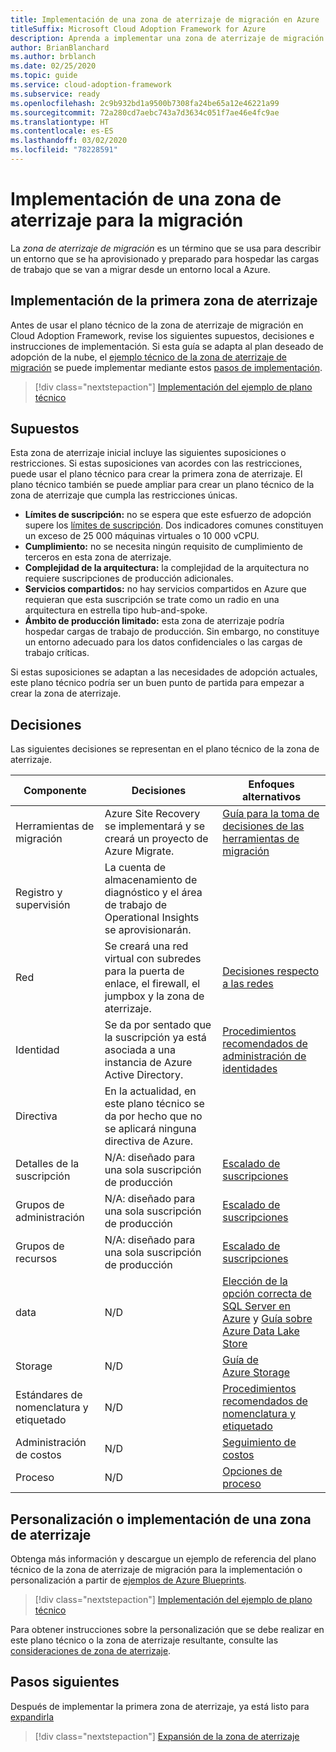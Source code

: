 ```yaml
---
title: Implementación de una zona de aterrizaje de migración en Azure
titleSuffix: Microsoft Cloud Adoption Framework for Azure
description: Aprenda a implementar una zona de aterrizaje de migración en Azure.
author: BrianBlanchard
ms.author: brblanch
ms.date: 02/25/2020
ms.topic: guide
ms.service: cloud-adoption-framework
ms.subservice: ready
ms.openlocfilehash: 2c9b932bd1a9500b7308fa24be65a12e46221a99
ms.sourcegitcommit: 72a280cd7aebc743a7d3634c051f7ae46e4fc9ae
ms.translationtype: HT
ms.contentlocale: es-ES
ms.lasthandoff: 03/02/2020
ms.locfileid: "78228591"
---
```

<!-- cSpell:ignore vCPUs jumpbox -->

# <a name="deploy-a-migration-landing-zone"></a>Implementación de una zona de aterrizaje para la migración

La *zona de aterrizaje de migración* es un término que se usa para describir un entorno que se ha aprovisionado y preparado para hospedar las cargas de trabajo que se van a migrar desde un entorno local a Azure.

## <a name="deploy-the-first-landing-zone"></a>Implementación de la primera zona de aterrizaje

Antes de usar el plano técnico de la zona de aterrizaje de migración en Cloud Adoption Framework, revise los siguientes supuestos, decisiones e instrucciones de implementación. Si esta guía se adapta al plan deseado de adopción de la nube, el [ejemplo técnico de la zona de aterrizaje de migración](https://docs.microsoft.com/azure/governance/blueprints/samples/caf-migrate-landing-zone/index) se puede implementar mediante estos [pasos de implementación][deploy-sample].

> [!div class="nextstepaction"]
> [Implementación del ejemplo de plano técnico][deploy-sample]

## <a name="assumptions"></a>Supuestos

Esta zona de aterrizaje inicial incluye las siguientes suposiciones o restricciones. Si estas suposiciones van acordes con las restricciones, puede usar el plano técnico para crear la primera zona de aterrizaje. El plano técnico también se puede ampliar para crear un plano técnico de la zona de aterrizaje que cumpla las restricciones únicas.

- **Límites de suscripción:** no se espera que este esfuerzo de adopción supere los [límites de suscripción](https://docs.microsoft.com/azure/azure-subscription-service-limits). Dos indicadores comunes constituyen un exceso de 25 000 máquinas virtuales o 10 000 vCPU.
- **Cumplimiento:** no se necesita ningún requisito de cumplimiento de terceros en esta zona de aterrizaje.
- **Complejidad de la arquitectura:** la complejidad de la arquitectura no requiere suscripciones de producción adicionales.
- **Servicios compartidos:** no hay servicios compartidos en Azure que requieran que esta suscripción se trate como un radio en una arquitectura en estrella tipo hub-and-spoke.
- **Ámbito de producción limitado:** esta zona de aterrizaje podría hospedar cargas de trabajo de producción. Sin embargo, no constituye un entorno adecuado para los datos confidenciales o las cargas de trabajo críticas.

Si estas suposiciones se adaptan a las necesidades de adopción actuales, este plano técnico podría ser un buen punto de partida para empezar a crear la zona de aterrizaje.

## <a name="decisions"></a>Decisiones

Las siguientes decisiones se representan en el plano técnico de la zona de aterrizaje.

| Componente                    | Decisiones                                                                                         | Enfoques alternativos                                                                                                                                                                                                                                                               |
|------------------------------|---------------------------------------------------------------------------------------------------|--------------------------------------------------------------------------------------------------------------------------------------------------------------------------------------------------------------------------------------------------------------------------------------|
| Herramientas de migración              | Azure Site Recovery se implementará y se creará un proyecto de Azure Migrate.                | [Guía para la toma de decisiones de las herramientas de migración](../../decision-guides/migrate-decision-guide/index.md)                                                                                                                                                                                              |
| Registro y supervisión       | La cuenta de almacenamiento de diagnóstico y el área de trabajo de Operational Insights se aprovisionarán.                |                                                                                                                                                                                                                                                                                      |
| Red                      | Se creará una red virtual con subredes para la puerta de enlace, el firewall, el jumpbox y la zona de aterrizaje.  | [Decisiones respecto a las redes](../considerations/networking-options.md)                                                                                                                                                                                                                      |
| Identidad                     | Se da por sentado que la suscripción ya está asociada a una instancia de Azure Active Directory. | [Procedimientos recomendados de administración de identidades](https://docs.microsoft.com/azure/security/azure-security-identity-management-best-practices?toc=https://docs.microsoft.com/azure/cloud-adoption-framework/toc.json&bc=https://docs.microsoft.com/azure/cloud-adoption-framework/bread/toc.json) |
| Directiva                       | En la actualidad, en este plano técnico se da por hecho que no se aplicará ninguna directiva de Azure.                        |                                                                                                                                                                                                                                                                                      |
| Detalles de la suscripción          | N/A: diseñado para una sola suscripción de producción                                              | [Escalado de suscripciones](../azure-best-practices/scaling-subscriptions.md)                                                                                                                                                                                                            |
| Grupos de administración            | N/A: diseñado para una sola suscripción de producción                                              | [Escalado de suscripciones](../azure-best-practices/scaling-subscriptions.md)                                                                                                                                                                                                            |
| Grupos de recursos              | N/A: diseñado para una sola suscripción de producción                                              | [Escalado de suscripciones](../azure-best-practices/scaling-subscriptions.md)                                                                                                                                                                                                            |
| data                         | N/D                                                                                               | [Elección de la opción correcta de SQL Server en Azure](https://docs.microsoft.com/azure/sql-database/sql-database-paas-vs-sql-server-iaas) y [Guía sobre Azure Data Lake Store](https://docs.microsoft.com/azure/architecture/guide/technology-choices/data-store-overview)                      |
| Storage                      | N/D                                                                                               | [Guía de Azure Storage](../considerations/storage-options.md)                                                                                                                                                                                                                       |
| Estándares de nomenclatura y etiquetado | N/D                                                                                               | [Procedimientos recomendados de nomenclatura y etiquetado](../azure-best-practices/naming-and-tagging.md)                                                                                                                                                                                                   |
| Administración de costos              | N/D                                                                                               | [Seguimiento de costos](../azure-best-practices/track-costs.md)                                                                                                                                                                                                                             |
| Proceso                      | N/D                                                                                               | [Opciones de proceso](../considerations/compute-options.md)                                                                                                                                                                                                                              |

## <a name="customize-or-deploy-a-landing-zone"></a>Personalización o implementación de una zona de aterrizaje

Obtenga más información y descargue un ejemplo de referencia del plano técnico de la zona de aterrizaje de migración para la implementación o personalización a partir de [ejemplos de Azure Blueprints][deploy-sample].

> [!div class="nextstepaction"]
> [Implementación del ejemplo de plano técnico][deploy-sample]

Para obtener instrucciones sobre la personalización que se debe realizar en este plano técnico o la zona de aterrizaje resultante, consulte las [consideraciones de zona de aterrizaje](../considerations/index.md).

## <a name="next-steps"></a>Pasos siguientes

Después de implementar la primera zona de aterrizaje, ya está listo para [expandirla](../considerations/index.md)

> [!div class="nextstepaction"]
> [Expansión de la zona de aterrizaje](../considerations/index.md)

<!-- links -->

[deploy-sample]: https://docs.microsoft.com/azure/governance/blueprints/samples/caf-migrate-landing-zone/deploy
